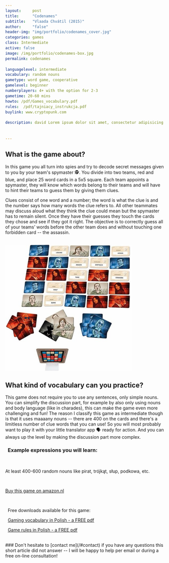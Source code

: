 ```yaml
---
layout:     post
title:      "Codenames"
subtitle:   "Vlaada Chvátil (2015)"
author:     "false"
header-img: "img/portfolio/codenames_cover.jpg"
categories: games 
class: Intermediate
active: false
image: /img/portfolio/codenames-box.jpg
permalink: codenames

languagelevel: intermediate
vocabulary: random nouns
gametype: word game, cooperative
gamelevel: beginner
numberplayers: 4+ with the option for 2-3
gametime: 20-60 mins
howto: /pdf/Games_vocabulary.pdf
rules: 	/pdf/tajniacy_instrukcja.pdf
buylink: www.cryptopunk.com

description: david Lorem ipsum dolor sit amet, consectetur adipisicing elit, sed do eiusmod tempor incididunt ut labore et dolore magna aliqua. Ut enim ad minim veniam, quis nostrud exercitation ullamco laboris nisi ut aliquip ex ea commodo consequat.


---
```


## What is the game about?

In this game you all turn into spies and try to decode secret messages given to you by your team's spymaster 🕵. You divide into two teams, red and blue, and place 25 word cards in a 5x5 square. Each team appoints a spymaster, they will know which words belong to their teams and will have to hint their teams to guess them by giving them clues. 
<p>Clues consist of one word and a number; the word is what the clue is and the number says how many words the clue refers to. All other teammates may discuss aloud what they think the clue could mean but the spymaster has to remain silent. Once they have their guesses they touch the cards they chose and see if they got it right. The objective is to correctly guess all of your teams’ words before the other team does and without touching one forbidden card -- the assassin.</p>

<br>
 

<img src="/img/portfolio/codenames-cards.jpg" alt="alt text" width="400" >

<br>

## What kind of vocabulary can you practice?

This game does not require you to use any sentences, only simple nouns. You can simplify the discussion part, for example by also only using nouns and body language (like in charades), this can make the game even more challenging and fun! The reason I classify this game as intermediate though is that it uses maaaany nouns -- there are 400 on the cards and there's a limitless number of clue words that you can use! So you will most probably want to play it with your little translator app 🗣 ready for action. And you can always up the level by making the discussion part more complex.

<p>

<h3><i class="fa fa-2x fa-commenting fa-fw wow bounceIn text-primary" aria-hidden="true"></i>&nbsp; Example expressions you will learn:</h3>
<br>

<p>At least 400-600 random nouns like pirat, trójkąt, słup, podkowa, etc.</p>

</p>
<br>

<p><a href="http://{{page.buylink}}" class="btn btn-outline btn-xl" target="_blank">Buy this game on amazon.nl</a></p>
<br>

<p><i class="fa fa-2x fa-download fa-fw wow bounceIn text-primary" aria-hidden="true"></i>&nbsp; Free downloads available for this game: </p>

<p><i class="fa fa-2x fa-info fa-fw wow bounceIn text-primary" aria-hidden="true"></i>&nbsp; <a href="/pdf/Games_vocabulary.pdf" target="_blank">Gaming vocabulary in Polish - a FREE pdf</a> </p>

<p><i class="fa fa-2x fa-map fa-fw wow bounceIn text-primary" aria-hidden="true"></i>&nbsp; <a href="{{page.rules}}" target="_blank">Game rules in Polish - a FREE pdf</a> </p>

<br>
### Don't hesitate to [contact me](/#contact) if you have any questions this short article did not answer -- I will be happy to help per email or during a free on-line consultation!
<br>











